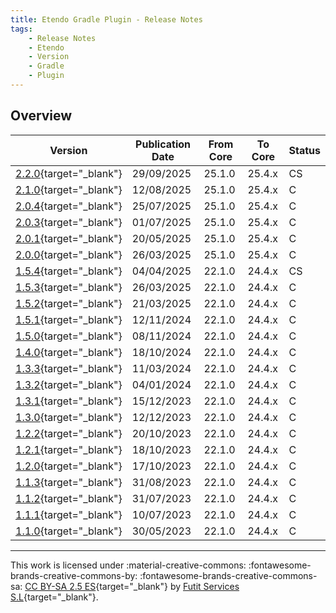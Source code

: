 ```yaml
---
title: Etendo Gradle Plugin - Release Notes
tags:
    - Release Notes
    - Etendo
    - Version
    - Gradle
    - Plugin
---
```

## Overview

| Version | Publication Date | From Core | To Core | Status |
| --- | --- | --- | --- | --- |
| [2.2.0](https://github.com/etendosoftware/com.etendoerp.gradleplugin/releases/tag/2.2.0){target="_blank"} | 29/09/2025 | 25.1.0 | 25.4.x | CS |
| [2.1.0](https://github.com/etendosoftware/com.etendoerp.gradleplugin/releases/tag/2.1.0){target="_blank"} | 12/08/2025 | 25.1.0 | 25.4.x | C |
| [2.0.4](https://github.com/etendosoftware/com.etendoerp.gradleplugin/releases/tag/2.0.4){target="_blank"} | 25/07/2025 | 25.1.0 | 25.4.x | C |
| [2.0.3](https://github.com/etendosoftware/com.etendoerp.gradleplugin/releases/tag/2.0.3){target="_blank"} | 01/07/2025 | 25.1.0 | 25.4.x | C |
| [2.0.1](https://github.com/etendosoftware/com.etendoerp.gradleplugin/releases/tag/2.0.1){target="_blank"} | 20/05/2025 | 25.1.0 | 25.4.x | C |
| [2.0.0](https://github.com/etendosoftware/com.etendoerp.gradleplugin/releases/tag/2.0.0){target="_blank"} | 26/03/2025 | 25.1.0 | 25.4.x | C |
| [1.5.4](https://github.com/etendosoftware/com.etendoerp.gradleplugin/releases/tag/1.5.4){target="_blank"} | 04/04/2025 | 22.1.0 | 24.4.x | CS |
| [1.5.3](https://github.com/etendosoftware/com.etendoerp.gradleplugin/releases/tag/1.5.3){target="_blank"} | 26/03/2025 | 22.1.0 | 24.4.x | C |
| [1.5.2](https://github.com/etendosoftware/com.etendoerp.gradleplugin/releases/tag/1.5.2){target="_blank"} | 21/03/2025 | 22.1.0 | 24.4.x | C |
| [1.5.1](https://github.com/etendosoftware/com.etendoerp.gradleplugin/releases/tag/1.5.1){target="_blank"} | 12/11/2024 | 22.1.0 | 24.4.x | C |
| [1.5.0](https://github.com/etendosoftware/com.etendoerp.gradleplugin/releases/tag/1.5.0){target="_blank"} | 08/11/2024 | 22.1.0 | 24.4.x | C |
| [1.4.0](https://github.com/etendosoftware/com.etendoerp.gradleplugin/releases/tag/1.4.0){target="_blank"} | 18/10/2024 | 22.1.0 | 24.4.x | C |
| [1.3.3](https://github.com/etendosoftware/com.etendoerp.gradleplugin/releases/tag/1.3.3){target="_blank"} | 11/03/2024 | 22.1.0 | 24.4.x | C |
| [1.3.2](https://github.com/etendosoftware/com.etendoerp.gradleplugin/releases/tag/1.3.2){target="_blank"} | 04/01/2024 | 22.1.0 | 24.4.x | C |
| [1.3.1](https://github.com/etendosoftware/com.etendoerp.gradleplugin/releases/tag/1.3.1){target="_blank"} | 15/12/2023 | 22.1.0 | 24.4.x | C |
| [1.3.0](https://github.com/etendosoftware/com.etendoerp.gradleplugin/releases/tag/1.3.0){target="_blank"} | 12/12/2023 | 22.1.0 | 24.4.x | C |
| [1.2.2](https://github.com/etendosoftware/com.etendoerp.gradleplugin/releases/tag/1.2.2){target="_blank"} | 20/10/2023 | 22.1.0 | 24.4.x | C |
| [1.2.1](https://github.com/etendosoftware/com.etendoerp.gradleplugin/releases/tag/1.2.1){target="_blank"} | 18/10/2023 | 22.1.0 | 24.4.x | C |
| [1.2.0](https://github.com/etendosoftware/com.etendoerp.gradleplugin/releases/tag/1.2.0){target="_blank"} | 17/10/2023 | 22.1.0 | 24.4.x | C |
| [1.1.3](https://github.com/etendosoftware/com.etendoerp.gradleplugin/releases/tag/1.1.3){target="_blank"} | 31/08/2023 | 22.1.0 | 24.4.x | C |
| [1.1.2](https://github.com/etendosoftware/com.etendoerp.gradleplugin/releases/tag/1.1.2){target="_blank"} | 31/07/2023 | 22.1.0 | 24.4.x | C |
| [1.1.1](https://github.com/etendosoftware/com.etendoerp.gradleplugin/releases/tag/1.1.1){target="_blank"} | 10/07/2023 | 22.1.0 | 24.4.x | C |
| [1.1.0](https://github.com/etendosoftware/com.etendoerp.gradleplugin/releases/tag/1.1.0){target="_blank"} | 30/05/2023 | 22.1.0 | 24.4.x | C |

---

This work is licensed under :material-creative-commons: :fontawesome-brands-creative-commons-by: :fontawesome-brands-creative-commons-sa: [ CC BY-SA 2.5 ES](https://creativecommons.org/licenses/by-sa/2.5/es/){target="_blank"} by [Futit Services S.L](https://etendo.software){target="_blank"}.